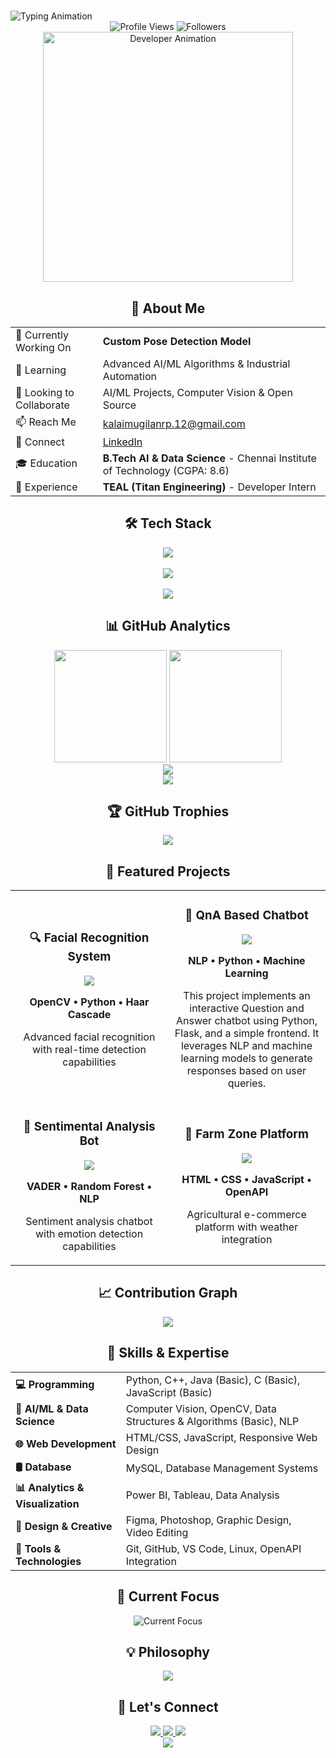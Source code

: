 # <div align="center">
  <img src="https://readme-typing-svg.herokuapp.com?font=Fira+Code&weight=700&size=28&pause=1000&color=00D4FF&center=true&width=600&vCenter=true&lines=Hi%2C+I'm+Kalai+Mugilan;AI+Engineer+%7C+ML+Developer;Crafting+Intelligent+Solutions;Building+the+Future+with+Code" alt="Typing Animation" />
</div>

<div align="center">
  <img src="https://komarev.com/ghpvc/?username=Kalai-Mugilan-1223&label=Profile%20Views&color=00d4ff&style=for-the-badge" alt="Profile Views" />
  <img src="https://img.shields.io/github/followers/Kalai-Mugilan-1223?style=for-the-badge&color=00d4ff" alt="Followers" />
</div>

<div align="center">
  <img src="https://github.com/Kalai-Mugilan-1223/Kalai-Mugilan-1223/blob/main/assets/developer.gif" width="400" alt="Developer Animation" />
</div>

## <div align="center">🚀 About Me</div>

<div align="center">
  <table>
    <tr>
      <td>🔭 Currently Working On</td>
      <td><b> Custom Pose Detection Model</b></td>
    </tr>
    <tr>
      <td>🌱 Learning</td>
      <td>Advanced AI/ML Algorithms & Industrial Automation</td>
    </tr>
    <tr>
      <td>👯 Looking to Collaborate</td>
      <td>AI/ML Projects, Computer Vision & Open Source</td>
    </tr>
    <tr>
      <td>📫 Reach Me</td>
      <td><a href="mailto:kalaimugilanrp.12@gmail.com">kalaimugilanrp.12@gmail.com</a></td>
    </tr>
    <tr>
      <td>🤝 Connect</td>
      <td><a href="https://linkedin.com/in/kalai-mugilan-r-p">LinkedIn</a></td>
    </tr>
    <tr>
      <td>🎓 Education</td>
      <td><b>B.Tech AI & Data Science</b> - Chennai Institute of Technology (CGPA: 8.6)</td>
    </tr>
    <tr>
      <td>💼 Experience</td>
      <td><b>TEAL (Titan Engineering)</b> - Developer Intern</td>
    </tr>
  </table>
</div>

## <div align="center">🛠️ Tech Stack</div>

<div align="center">
  <img src="https://skillicons.dev/icons?i=python,cpp,java,c,opencv&perline=7" />
  <br><br>
  <img src="https://skillicons.dev/icons?i=html,css,js,figma,photoshop&perline=7" />
  <br><br>
  <img src="https://skillicons.dev/icons?i=vscode,linux,git,github&perline=5" />
</div>

## <div align="center">📊 GitHub Analytics</div>

<div align="center">
  <img height="180em" src="https://github-readme-stats.vercel.app/api?username=Kalai-Mugilan-1223&show_icons=true&theme=tokyonight&include_all_commits=true&count_private=true&hide_border=true&bg_color=0D1117&title_color=00D4FF&icon_color=00D4FF&text_color=ffffff" />
  <img height="180em" src="https://github-readme-stats.vercel.app/api/top-langs/?username=Kalai-Mugilan-1223&layout=compact&theme=tokyonight&hide_border=true&bg_color=0D1117&title_color=00D4FF&text_color=ffffff" />
</div>

<div align="center">
  <img src="https://github-readme-streak-stats.herokuapp.com/?user=Kalai-Mugilan-1223&theme=tokyonight&hide_border=true&background=0D1117&stroke=00D4FF&ring=00D4FF&fire=00D4FF&currStreakNum=ffffff&sideNums=ffffff&currStreakLabel=00D4FF&sideLabels=ffffff&dates=ffffff" />
</div>

<div align="center">
  <img src="https://github-readme-activity-graph.vercel.app/graph?username=Kalai-Mugilan-1223&bg_color=0D1117&color=00D4FF&line=00D4FF&point=ffffff&area=true&hide_border=true" />
</div>

## <div align="center">🏆 GitHub Trophies</div>

<div align="center">
  <img src="https://github-profile-trophy.vercel.app/?username=Kalai-Mugilan-1223&theme=tokyonight&no-frame=true&no-bg=true&margin-w=4&row=1" />
</div>

## <div align="center">💼 Featured Projects</div>

<div align="center">
  <table>
    <tr>
      <td width="50%">
        <h3 align="center">🔍 Facial Recognition System</h3>
        <div align="center">
          <a href="https://github.com/Kalai-Mugilan-1223/OpenCV" target="_blank">
            <img src="https://github-readme-stats.vercel.app/api/pin/?username=Kalai-Mugilan-1223&repo=OpenCV&theme=tokyonight&hide_border=true&bg_color=0D1117" />
          </a>
          <p><strong>OpenCV • Python • Haar Cascade</strong></p>
          <p>Advanced facial recognition with real-time detection capabilities</p>
        </div>
      </td>
      <td width="50%">
        <h3 align="center">🤖 QnA Based Chatbot</h3>
        <div align="center">
          <a href="https://github.com/Kalai-Mugilan-1223/QnA-chatbot-ML" target="_blank">
            <img src="https://github-readme-stats.vercel.app/api/pin/?username=Kalai-Mugilan-1223&repo=QnA-chatbot-ML&theme=tokyonight&hide_border=true&bg_color=0D1117" />
          </a>
          <p><strong>NLP • Python • Machine Learning</strong></p>
          <p>This project implements an interactive Question and Answer chatbot using Python, Flask, and a simple frontend. It leverages NLP and machine learning models to generate responses based on user queries. </p>
        </div>
      </td>
    </tr>
    <tr>
      <td width="50%">
        <h3 align="center">💬 Sentimental Analysis Bot</h3>
        <div align="center">
          <a href="https://github.com/Kalai-Mugilan-1223/Sentimental-analysis-chat-bot" target="_blank">
            <img src="https://github-readme-stats.vercel.app/api/pin/?username=Kalai-Mugilan-1223&repo=Sentimental-analysis-chat-bot&theme=tokyonight&hide_border=true&bg_color=0D1117" />
          </a>
          <p><strong>VADER • Random Forest • NLP</strong></p>
          <p>Sentiment analysis chatbot with emotion detection capabilities</p>
        </div>
      </td>
      <td width="50%">
        <h3 align="center">🌾 Farm Zone Platform</h3>
        <div align="center">
          <a href="https://github.com/Kalai-Mugilan-1223/Farm-Zone-Project" target="_blank">
            <img src="https://github-readme-stats.vercel.app/api/pin/?username=Kalai-Mugilan-1223&repo=Farm-Zone-Project&theme=tokyonight&hide_border=true&bg_color=0D1117" />
          </a>
          <p><strong>HTML • CSS • JavaScript • OpenAPI</strong></p>
          <p>Agricultural e-commerce platform with weather integration</p>
        </div>
      </td>
    </tr>
  </table>
</div>

## <div align="center">📈 Contribution Graph</div>

<div align="center">
  <img src="https://github-contributor-stats.vercel.app/api?username=Kalai-Mugilan-1223&limit=5&theme=tokyonight&combine_all_yearly_contributions=true" />
</div>

## <div align="center">🌟 Skills & Expertise</div>

<div align="center">
  <table>
    <tr>
      <td><b>💻 Programming</b></td>
      <td>Python, C++, Java (Basic), C (Basic), JavaScript (Basic)</td>
    </tr>
    <tr>
      <td><b>🧠 AI/ML & Data Science</b></td>
      <td>Computer Vision, OpenCV, Data Structures & Algorithms (Basic), NLP</td>
    </tr>
    <tr>
      <td><b>🌐 Web Development</b></td>
      <td>HTML/CSS, JavaScript, Responsive Web Design</td>
    </tr>
    <tr>
      <td><b>🛢️ Database</b></td>
      <td>MySQL, Database Management Systems</td>
    </tr>
    <tr>
      <td><b>📊 Analytics & Visualization</b></td>
      <td>Power BI, Tableau, Data Analysis</td>
    </tr>
    <tr>
      <td><b>🎨 Design & Creative</b></td>
      <td>Figma, Photoshop, Graphic Design, Video Editing</td>
    </tr>
    <tr>
      <td><b>🔧 Tools & Technologies</b></td>
      <td>Git, GitHub, VS Code, Linux, OpenAPI Integration</td>
    </tr>
  </table>
</div>

## <div align="center">🎯 Current Focus</div>

<div align="center">
  <img src="https://readme-typing-svg.herokuapp.com?font=Fira+Code&size=20&pause=3000&color=00D4FF&center=true&width=600&lines=Building+Real-time+Phishing+Detection+System;Developing+Custom+Pose+Detection+Models;Exploring+Computer+Vision+%26+Cybersecurity;Contributing+to+Open+Source+Projects" alt="Current Focus" />
</div>

## <div align="center">💡 Philosophy</div>

<div align="center">
  <div align="center">
  <img src="https://quotes-github-readme.vercel.app/api?type=horizontal&theme=tokyonight&quote=Create%20with%20mind.%20Code%20with%20Precision.%20Learn%20relentlessly." />
</div>
</div>

## <div align="center">🤝 Let's Connect</div>

<div align="center">
  <a href="https://linkedin.com/in/kalai-mugilan-r-p" target="_blank">
    <img src="https://img.shields.io/badge/LinkedIn-0077B5?style=for-the-badge&logo=linkedin&logoColor=white" />
  </a>
  <a href="mailto:kalaimugilanrp.12@gmail.com" target="_blank">
    <img src="https://img.shields.io/badge/Email-D14836?style=for-the-badge&logo=gmail&logoColor=white" />
  </a>
  <a href="https://github.com/Kalai-Mugilan-1223" target="_blank">
    <img src="https://img.shields.io/badge/GitHub-100000?style=for-the-badge&logo=github&logoColor=white" />
  </a>
</div>

<div align="center">
  <img src="https://capsule-render.vercel.app/api?type=waving&color=gradient&customColorList=6,11,20&height=150&section=footer&text=Thanks%20for%20visiting!&fontSize=42&fontColor=fff&animation=twinkling" />
</div>
